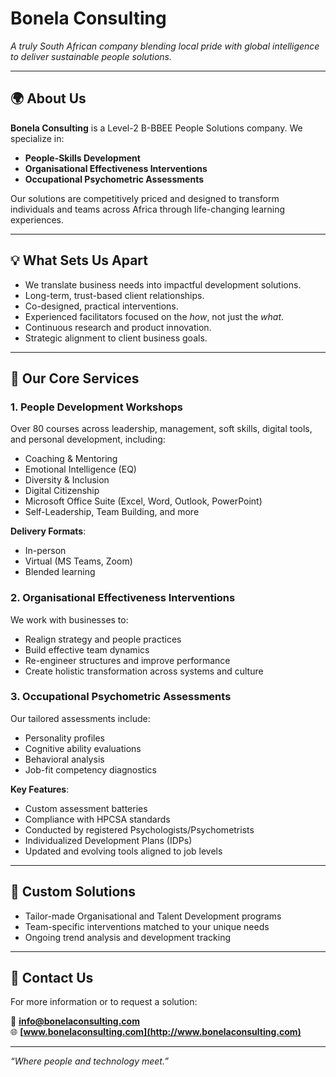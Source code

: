 # Bonela Consulting

*A truly South African company blending local pride with global intelligence to deliver sustainable people solutions.*

---

## 🌍 About Us

**Bonela Consulting** is a Level-2 B-BBEE People Solutions company. We specialize in:

- **People-Skills Development**
- **Organisational Effectiveness Interventions**
- **Occupational Psychometric Assessments**

Our solutions are competitively priced and designed to transform individuals and teams across Africa through life-changing learning experiences.

---

## 💡 What Sets Us Apart

- We translate business needs into impactful development solutions.
- Long-term, trust-based client relationships.
- Co-designed, practical interventions.
- Experienced facilitators focused on the *how*, not just the *what*.
- Continuous research and product innovation.
- Strategic alignment to client business goals.

---

## 🧠 Our Core Services

### 1. People Development Workshops

Over 80 courses across leadership, management, soft skills, digital tools, and personal development, including:

- Coaching & Mentoring
- Emotional Intelligence (EQ)
- Diversity & Inclusion
- Digital Citizenship
- Microsoft Office Suite (Excel, Word, Outlook, PowerPoint)
- Self-Leadership, Team Building, and more

**Delivery Formats**:  

- In-person
- Virtual (MS Teams, Zoom)
- Blended learning

### 2. Organisational Effectiveness Interventions

We work with businesses to:

- Realign strategy and people practices
- Build effective team dynamics
- Re-engineer structures and improve performance
- Create holistic transformation across systems and culture

### 3. Occupational Psychometric Assessments

Our tailored assessments include:

- Personality profiles
- Cognitive ability evaluations
- Behavioral analysis
- Job-fit competency diagnostics

**Key Features**:

- Custom assessment batteries
- Compliance with HPCSA standards
- Conducted by registered Psychologists/Psychometrists
- Individualized Development Plans (IDPs)
- Updated and evolving tools aligned to job levels

---

## 🔧 Custom Solutions

- Tailor-made Organisational and Talent Development programs
- Team-specific interventions matched to your unique needs
- Ongoing trend analysis and development tracking

---

## 📩 Contact Us

For more information or to request a solution:

📧 **<info@bonelaconsulting.com>**  
🌐 **[www.bonelaconsulting.com](http://www.bonelaconsulting.com)**

---

*“Where people and technology meet.”*
